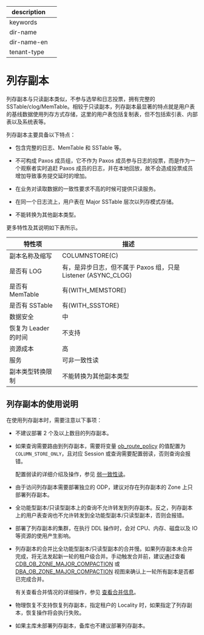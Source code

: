 |description||
|---|---|
|keywords||
|dir-name||
|dir-name-en||
|tenant-type||

# 列存副本

列存副本与只读副本类似，不参与选举和日志投票，拥有完整的 SSTable/clog/MemTable。相较于只读副本，列存副本最显著的特点就是用户表的基线数据使用列存方式存储，这里的用户表包括复制表，但不包括索引表、内部表以及系统表等。

列存副本主要具备以下特点：

* 包含完整的日志、MemTable 和 SSTable 等。

* 不可构成 Paxos 成员组，它不作为 Paxos 成员参与日志的投票，而是作为一个观察者实时追赶 Paxos 成员的日志，并在本地回放，故不会造成投票成员增加导致事务提交延时的增加。

* 在业务对读取数据的一致性要求不高的时候可提供只读服务。

* 在同一个日志流上，用户表在 Major SSTable 层次以列存模式存储。

* 不能转换为其他副本类型。

更多特性及其说明如下表所示。

|      特性项           |                      描述                       |
|----------------------|-----------------------------------------------|
| 副本名称及缩写        | COLUMNSTORE(C)                                   |
| 是否有 LOG           | 有，是异步日志，但不属于 Paxos 组，只是 Listener (ASYNC_CLOG) |
| 是否有 MemTable      | 有(WITH_MEMSTORE)                              |
| 是否有 SSTable       | 有(WITH_SSSTORE)       |
| 数据安全             | 中                                             |
| 恢复为 Leader 的时间  | 不支持                                           |
| 资源成本             | 高                                             |
| 服务                 | 可非一致性读                                        |
| 副本类型转换限制       | 不能转换为其他副本类型                                    |

## 列存副本的使用说明

在使用列存副本时，需要注意以下事项：

* 不建议部署 2 个及以上数目的列存副本。

* 如果查询需要路由到列存副本，需要将变量 [ob_route_policy](../../../../800.configuration-items-and-system-variables/200.system-variable/300.global-system-variable/8900.ob_route_policy-global.md) 的值配置为 `COLUMN_STORE_ONLY`，且对应 Session 或查询需要配置弱读，否则查询会报错。

  配置弱读的详细介绍及操作，参见 [弱一致性读](../../../800.transaction-management/200.transaction-concurrency-and-consistency/500.weak-consistency-reading.md)。

* 由于访问列存副本需要部署独立的 ODP，建议对存在列存副本的 Zone 上只部署列存副本。

* 全功能型副本/只读型副本上的查询不允许转发到列存副本。反之，列存副本上的用户表查询也不允许转发到全功能型副本/只读型副本，否则会报错。

* 部署了列存副本的集群，在执行 DDL 操作时，会对 CPU、内存、磁盘以及 IO 等资源的使用产生影响。

* 列存副本的合并比全功能型副本/只读型副本的合并慢。如果列存副本未合并完成，将无法发起新一轮的租户级合并。手动触发合并前，建议通过查看 [CDB_OB_ZONE_MAJOR_COMPACTION](../../../../700.system-views/300.system-view-of-sys-tenant/200.dictionary-view-of-sys-tenant/12000.o-cdb_ob_zone_major_compaction-of-sys-tenant.md) 或 [DBA_OB_ZONE_MAJOR_COMPACTION](../../../../700.system-views/400.system-view-of-mysql-mode/200.dictionary-view-of-mysql-mode/13000.o-dba_ob_zone_major_compaction-of-mysql-mode.md) 视图来确认上一轮所有副本是否都已完成合并。

  有关查看合并情况的详细操作，参见 [查看合并信息](../../../../200.system-management/500.manage-data-storage/200.merge-management/500.view-merge-process.md)。

* 物理恢复不支持恢复列存副本，指定租户的 Locality 时，如果指定了列存副本，恢复操作将会执行失败。

* 如果主库未部署列存副本，备库也不建议部署列存副本。
